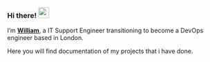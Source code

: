 ### Hi there! <img src="https://emojis.slackmojis.com/emojis/images/1536351075/4594/blob-wave.gif" width="25"/>

I’m [**William**](https://www.linkedin.com/in/williamweafer/), a IT Support Engineer transitioning to become a DevOps engineer based in London.

Here you will find documentation of my projects that i have done.

